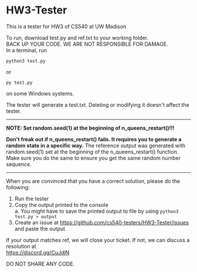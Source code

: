 # HW3-Tester
This is a tester for HW3 of CS540 at UW Madison  
  
To run, download test.py and ref.txt to your working folder.  
BACK UP YOUR CODE. WE ARE NOT RESPONSIBLE FOR DAMAGE.  
In a terminal, run 
```
python3 test.py
````
or 
```
py test.py
```
on some Windows systems.  
  
The tester will generate a test.txt. Deleting or modifying it doesn't affect the tester.

---
**NOTE: Set random.seed(1) at the beginning of n_queens_restart()!!!**

**Don't freak out if n_queens_restart() fails. It requires you to generate a random state in a specific way.**
The reference output was generated with random.seed(1) set at the beginning of the n_queens_restart() function.
Make sure you do the same to ensure you get the same random number sequence.

---
  
When you are convinced that you have a correct solution, please do the following:  
1) Run the tester  
2) Copy the  output printed to the console  
  a. You might have to save the printed output to file by using ```python3 test.py > output```  
3) Create an issue at https://github.com/cs540-testers/HW3-Tester/issues and paste the output  
  
If your output matches ref, we will close your ticket. If not, we can discuss a resolution at  
https://discord.gg/CuJdjN  
  
DO NOT SHARE ANY CODE.
